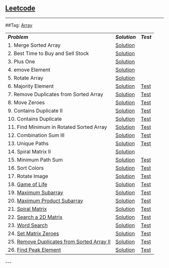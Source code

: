 ## [Leetcode](https://leetcode.com/)

---
##Tag: [Array](https://leetcode.com/tag/array/) 
<table>
<tbody>
<tr>
	<td>
		<em><b>Problem</b></em>
	</td>
	<td>
		<em><b>Solution</b></em>
	</td>
	<td>
		<em><b>Test</b></em>
	</td>
</tr>

<tr>
	<td>
		1.  Merge Sorted Array
	</td>
	<td>
		<a href="https://github.com/fwensen/Leetcode/blob/master/src/com/vincent/array/MergeSortedArray.java">Solution</a>
	</td>
</tr>

<tr>
	<td>
		2. Best Time to Buy and Sell Stock
	</td>
	<td>
		<a href="https://github.com/fwensen/Leetcode/blob/master/src/com/vincent/array/BestTimeToSellStock.java">Solution</a>
	</td>
</tr>

<tr>
	<td>
		3.  Plus One
	</td>
	<td>
		<a href="https://github.com/fwensen/Leetcode/blob/master/src/com/vincent/array/PlusOne.java">Solution</a>
	</td>
</tr>

<tr>
	<td>
		4.  emove Element
	</td>
	<td>
		<a href="https://github.com/fwensen/Leetcode/blob/master/src/com/vincent/array/RemoveElements.java">Solution</a>
	</td>
</tr>

<tr>
	<td>5. Rotate Array</td>
	<td>
		<a href="https://github.com/fwensen/Leetcode/blob/master/src/com/vincent/array/RotateArray.java">Solution</a>
	</td>
</tr>

<tr>
	<td>6. Majority Element</td>
	<td>
		<a href="https://github.com/fwensen/Leetcode/blob/master/src/com/vincent/array/MajorityElement.java">Solution</a>
	</td> 
	<td>
		<a href="https://github.com/fwensen/Leetcode/blob/master/test/com/vincent/array/TestMajorityElement.java">Test</a>
	</td>
</tr>

<tr>
	<td>7.  Remove Duplicates from Sorted Array</td>
	<td>
		<a href="https://github.com/fwensen/Leetcode/blob/master/src/com/vincent/array/RemoveDuplicatesFromSortedArray.java">Solution</a>
	</td>
	<td>
		<a href="https://github.com/fwensen/Leetcode/blob/master/test/com/vincent/array/TestRemoveDuplicatesFromSortedArray.java">Test</a>
	</td>
</tr>

<tr>
	<td>8. Move Zeroes</td>
	<td>
		<a href="https://github.com/fwensen/Leetcode/blob/master/src/com/vincent/array/MoveZeros.java">Solution</a>
	</td>
	<td> 
		<a href="https://github.com/fwensen/Leetcode/blob/master/test/com/vincent/array/TestMoveZeros.java">Test</a>
	</td>
</tr>

<tr>
	<td>9. Contains Duplicate II</td>
	<td>
		<a href="https://github.com/fwensen/Leetcode/blob/master/src/com/vincent/array/ContainsDuplicate2.java">Solution</a>
	</td> 
	<td> 
		<a href="https://github.com/fwensen/Leetcode/blob/master/test/com/vincent/array/TestContainsDuplicate2.java">Test</a>
	</td>
</tr>

<tr>
	<td>10. Contains Duplicate</td> 
	<td>
		<a href="https://github.com/fwensen/Leetcode/blob/master/src/com/vincent/array/ContainsDuplicate.java">Solution</a>
	</td>
	<td>
		<a href="https://github.com/fwensen/Leetcode/blob/master/test/com/vincent/array/ContainDuplicateTest.java">Test</a>
	</td>
</tr>

<tr>
	<td>11. Find Minimum in Rotated Sorted Array</td>
	<td>
		<a href="https://github.com/fwensen/Leetcode/blob/master/src/com/vincent/array/FindMinimuminRotatedSortedArray.java">Solution</a>
	</td> 
	<td>
		<a href="https://github.com/fwensen/Leetcode/blob/master/test/com/vincent/array/FindMinimuminRotatedSortedArrayTest.java">Test</a>
	</td>
</tr>

<tr>
	<td>12. Combination Sum III</td>
	<td>
		<a href="https://github.com/fwensen/Leetcode/blob/master/src/com/vincent/array/CombinationSumIII.java">Solution</a>
	</td>
	<td>
		<a href="https://github.com/fwensen/Leetcode/blob/master/test/com/vincent/array/CombinationSumIIITest.java">Test</a>
	</td>
</tr>

<tr>
	<td>13.  Unique Paths</td>
	<td>
		<a href="https://github.com/fwensen/Leetcode/blob/master/src/com/vincent/array/UniquePaths.java">Solution</a>
	</td>
	<td>
		<a href= "https://github.com/fwensen/Leetcode/blob/master/test/com/vincent/array/TestUniquePaths.java">Test</a>
	</td>
</tr>

<tr>
	<td>14.  Spiral Matrix II</td>
	<td>
		<a href= "https://github.com/fwensen/Leetcode/blob/master/src/com/vincent/array/SpiralMatrixII.java">Solution</a>
	</td>
</tr>

<tr>
	<td>15.  Minimum Path Sum</td>
	<td>
		<a href="https://github.com/fwensen/Leetcode/blob/master/src/com/vincent/array/MinimumPathSum.java">Solution</a>
	</td> 
	<td>
		<a href="https://github.com/fwensen/Leetcode/blob/master/test/com/vincent/array/MinimumPathSumTest.java">Test</a>
	</td>
</tr>

<tr>
	<td>16.  Sort Colors</td>
	<td> 
		<a href="https://github.com/fwensen/Leetcode/blob/master/src/com/vincent/array/SortColors.java">Solution</a>
	</td>
	<td>
		<a href="https://github.com/fwensen/Leetcode/blob/master/test/com/vincent/array/SortColorsTest.java">Test</a>
	</td>
</tr>

<tr>
	<td>17.  Rotate Image</td>
	<td> 
		<a href="https://github.com/fwensen/Leetcode/blob/master/src/com/vincent/array/RotateImage.java">Solution</a>
	</td>
	<td>
		<a href="https://github.com/fwensen/Leetcode/blob/master/test/com/vincent/array/RotateImageTest.java">Test</a>
	</td>
</tr>

<tr>
	<td>
		18. <a href="https://leetcode.com/problems/game-of-life/">Game of Life</a>
	</td> 
	<td>
		<a href="https://github.com/fwensen/Leetcode/blob/master/src/com/vincent/array/GameofLife.java"> Solution </a>
	</td> 
	<td> 
		<a href="https://github.com/fwensen/Leetcode/blob/master/test/com/vincent/array/GameofLifeTest.java">Test</a>
	</td> 
</tr>

<tr> 
	<td>
		19. <a href="https://leetcode.com/problems/maximum-subarray/">Maximum Subarray</a> 
	</td> 
	<td>
		<a href="https://github.com/fwensen/Leetcode/blob/master/src/com/vincent/array/MaximumSubarray.java">Solution</a>
	</td> 
	<td>
		<a href="https://github.com/fwensen/Leetcode/blob/master/test/com/vincent/array/MaximumSubarrayTest.java">Test</a>
	</td>  
</tr>

<tr> 
	<td>
		20. <a href="https://leetcode.com/problems/maximum-product-subarray/">Maximum Product Subarray</a>
	</td>  
	<td>
		<a href="https://github.com/fwensen/Leetcode/blob/master/src/com/vincent/array/MaximumProductSubarray.java">Solution</a>
	</td>  
	<td>
		<a href="https://github.com/fwensen/Leetcode/blob/master/test/com/vincent/array/MaximumProductSubarrayTest.java">Test</a>
	</td>
</tr>

<tr> 
	<td>
		21. <a href="https://leetcode.com/problems/spiral-matrix/">Spiral Matrix</a>
	</td> 
	<td>
		<a href="https://github.com/fwensen/Leetcode/blob/master/src/com/vincent/array/SpiralMatrix.java">Solution</a>
	</td> 
	<td>
		<a href="https://github.com/fwensen/Leetcode/blob/master/test/com/vincent/array/SpiralMatrixTest.java">Test</a>
	</td>
</tr>

<tr> 
	<td>
		22. <a href="https://leetcode.com/problems/search-a-2d-matrix/">Search a 2D Matrix</a>
	</td> 
	<td>
		<a href="https://github.com/fwensen/Leetcode/blob/master/src/com/vincent/array/SearchA2DMatrix.java">Solution</a>
	</td> 
	<td>
		<a href="https://github.com/fwensen/Leetcode/blob/master/test/com/vincent/array/SearchA2DMatrixTest.java">Test</a>
	</td>
</tr>

<tr> 
	<td>
		23. <a href="https://leetcode.com/problems/word-search/">Word Search</a>
	</td> 
	<td>
		<a href="https://github.com/fwensen/Leetcode/blob/master/src/com/vincent/array/WordSearch.java">Solution</a>
	</td> 
	<td>
		<a href="https://github.com/fwensen/Leetcode/blob/master/test/com/vincent/array/WordSearchTest.java">Test</a>
	</td>
</tr>

<tr> 
	<td>
		24. <a href="https://leetcode.com/problems/set-matrix-zeroes/">Set Matrix Zeroes</a>
	</td> 
	<td>
		<a href="https://github.com/fwensen/Leetcode/blob/master/src/com/vincent/array/SetMatrixZeroes.java">Solution</a>
	</td> 
	<td>
		<a href="https://github.com/fwensen/Leetcode/blob/master/test/com/vincent/array/SetMatrixZeroesTest.java">Test</a>
	</td>
</tr>

<tr> 
	<td>
		25. <a href="https://leetcode.com/problems/remove-duplicates-from-sorted-array-ii/">Remove Duplicates from Sorted Array II</a>
	</td> 
	<td>
		<a href="https://github.com/fwensen/Leetcode/blob/master/src/com/vincent/array/RemoveDuplicatesfromSortedArrayII.java">Solution</a>
	</td> 
	<td>
		<a href="https://github.com/fwensen/Leetcode/blob/master/test/com/vincent/array/RemoveDuplicatesfromSortedArrayIITest.java">Test</a>
	</td>
</tr>

<tr> 
	<td>
		26. <a href="https://leetcode.com/problems/find-peak-element/">Find Peak Element</a>
	</td> 
	<td>
		<a href="https://github.com/fwensen/Leetcode/blob/master/src/com/vincent/array/FindPeakElement.java">Solution</a>
	</td> 
	<td>
		<a href="">Test</a>
	</td>
</tr>

</tbody>
</table>
---